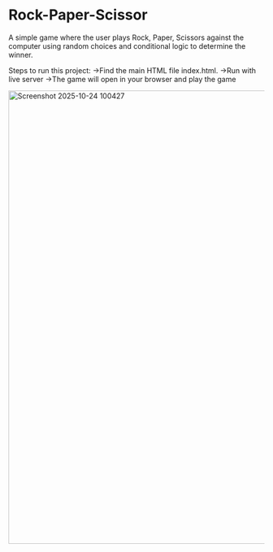 # Rock-Paper-Scissor
A simple game where the user plays Rock, Paper, Scissors against the computer using random choices and conditional logic to determine the winner.

Steps to run this project:
->Find the main HTML file index.html.
->Run with live server
->The game will open in your browser and play the game


<img width="1618" height="892" alt="Screenshot 2025-10-24 100427" src="https://github.com/user-attachments/assets/54ba9e74-9285-472b-9183-5d3b081b98f8" />
